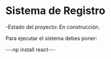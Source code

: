 <h1>Sistema de Registro</h1>

-Estado del proyecto: En construcción.

Para ejecutar el sistema debes poner:

 ---np install react---
